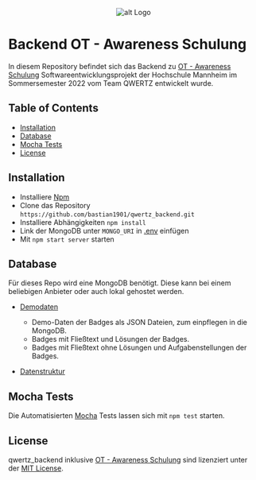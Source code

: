 <div align="center">

![alt Logo](https://raw.githubusercontent.com/bastianfeil/OT-Awareness-Schulung/master/src/Resources/logo_small.png)

</div>

# Backend OT - Awareness Schulung
In diesem Repository befindet sich das Backend zu [OT - Awareness Schulung](https://github.com/bastianfeil/OT-Awareness-Schulung.git)
Softwareentwicklungsprojekt der Hochschule Mannheim im Sommersemester 2022 vom Team QWERTZ entwickelt wurde.

## Table of Contents
- [Installation](#Installation)
- [Database](#Database)
- [Mocha Tests](#Mocha-Tests)
- [License](#License)


## Installation
- Installiere [Npm](https://nodejs.org/en/download/)
- Clone das Repository ```https://github.com/bastian1901/qwertz_backend.git```
- Installiere Abhängigkeiten ```npm install```
- Link der MongoDB unter ```MONGO_URI``` in [.env](https://github.com/bastianfeil/qwertz_backend/tree/master/.env) einfügen
- Mit ```npm start server``` starten

## Database
Für dieses Repo wird eine MongoDB benötigt.
Diese kann bei einem beliebigen Anbieter oder auch lokal gehostet werden.

- [Demodaten](https://github.com/bastianfeil/qwertz_backend/blob/master/OT-DEMO-Datas.zip)
  - Demo-Daten der Badges als JSON Dateien, zum einpflegen in die MongoDB.
  - Badges mit Fließtext und Lösungen der Badges. 
  - Badges mit Fließtext ohne Lösungen und Aufgabenstellungen der Badges.

- [Datenstruktur](https://github.com/bastianfeil/qwertz_backend/tree/master/backend/model)

## Mocha Tests
Die Automatisierten [Mocha](https://mochajs.org/) Tests lassen sich mit ```npm test``` starten.
 
## License
qwertz_backend inklusive [OT - Awareness Schulung](https://github.com/bastianfeil/OT-Awareness-Schulung.git) sind lizenziert unter
der [MIT License](https://github.com/bastianfeil/qwertz/blob/master/LICENSE).


